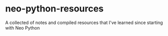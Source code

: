 # neo-python-resources
A collected of notes and compiled resources that I've learned since starting with Neo Python
